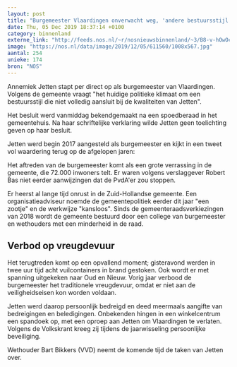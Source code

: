 ```yaml
---
layout: post
title: "Burgemeester Vlaardingen onverwacht weg, 'andere bestuursstijl gewenst'"
date: Thu, 05 Dec 2019 18:37:14 +0100
category: binnenland
externe_link: "http://feeds.nos.nl/~r/nosnieuwsbinnenland/~3/B8-v-hOwOcE/2313414"
image: "https://nos.nl/data/image/2019/12/05/611560/1008x567.jpg"
aantal: 254
unieke: 174
bron: "NOS"
---
```


<p>Annemiek Jetten stapt per direct op als burgemeester van Vlaardingen. Volgens de gemeente vraagt "het huidige politieke klimaat om een bestuursstijl die niet volledig aansluit bij de kwaliteiten van Jetten".</p>
<p>Het besluit werd vanmiddag bekendgemaakt na een spoedberaad in het gemeentehuis. Na haar schriftelijke verklaring wilde Jetten geen toelichting geven op haar besluit.</p>
<p>Jetten werd begin 2017 aangesteld als burgemeester en kijkt in een tweet vol waardering terug op de afgelopen jaren:</p>
<p>Het aftreden van de burgemeester komt als een grote verrassing in de gemeente, die 72.000 inwoners telt. Er waren volgens verslaggever Robert Bas niet eerder aanwijzingen dat de PvdA'er zou stoppen.</p>
<p>Er heerst al lange tijd onrust in de Zuid-Hollandse gemeente. Een organisatieadviseur noemde de gemeentepolitiek eerder dit jaar "een zootje" en de werkwijze "kansloos". Sinds de gemeenteraadsverkiezingen van 2018 wordt de gemeente bestuurd door een college van burgemeester en wethouders met een minderheid in de raad.</p>
<h2>Verbod op vreugdevuur</h2>
<p>Het terugtreden komt op een opvallend moment; gisteravond werden in twee uur tijd acht vuilcontainers in brand gestoken. Ook wordt er met spanning uitgekeken naar Oud en Nieuw. Vorig jaar verbood de burgemeester het traditionele vreugdevuur, omdat er niet aan de veiligheidseisen kon worden voldaan.</p>
<p>Jetten werd daarop persoonlijk bedreigd en deed meermaals aangifte van bedreigingen en beledigingen. Onbekenden hingen in een winkelcentrum een spandoek op, met een oproep aan Jetten om Vlaardingen te verlaten. Volgens de Volkskrant kreeg zij tijdens de jaarwisseling persoonlijke beveiliging.</p>
<p>Wethouder Bart Bikkers (VVD) neemt de komende tijd de taken van Jetten over.</p><img src="http://feeds.feedburner.com/~r/nosnieuwsbinnenland/~4/B8-v-hOwOcE" height="1" width="1" alt=""/>
